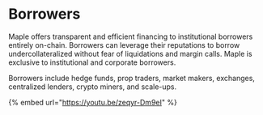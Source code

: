 # Borrowers

Maple offers transparent and efficient financing to institutional borrowers entirely on-chain. Borrowers can leverage their reputations to borrow undercollateralized without fear of liquidations and margin calls. Maple is exclusive to institutional and corporate borrowers. 

Borrowers include hedge funds, prop traders, market makers, exchanges, centralized lenders, crypto miners, and scale-ups.

{% embed url="https://youtu.be/zeqyr-Dm9eI" %}

